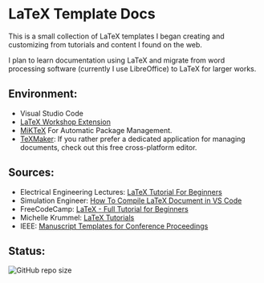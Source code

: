 # LaTeX Template Docs

This is a small collection of LaTeX templates I began creating and customizing from tutorials and content I found on the web.

I plan to learn documentation using LaTeX and migrate from word processing software (currently I use LibreOffice) to LaTeX for larger works.

## Environment:

 - Visual Studio Code
 - [LaTeX Workshop Extension](https://marketplace.visualstudio.com/items?itemName=James-Yu.latex-workshop)
 - [MiKTeX](https://miktex.org/download) For Automatic Package Management.
 - [TeXMaker](https://www.xm1math.net/texmaker/download.html): If you rather prefer a dedicated application for managing documents, check out this free cross-platform editor.

## Sources:

 - Electrical Engineering Lectures: [LaTeX Tutorial For Beginners](https://www.youtube.com/watch?v=uVM2FcwPCgk)
 - Simulation Engineer: [How To Compile LaTeX Document in VS Code](https://www.youtube.com/watch?v=QK_yc9qSa2w)
 - FreeCodeCamp: [LaTeX - Full Tutorial for Beginners](https://www.youtube.com/watch?v=ydOTMQC7np0)
 - Michelle Krummel: [LaTeX Tutorials](https://www.michellekrummel.com/tutorials)
 - IEEE: [Manuscript Templates for Conference Proceedings](https://www.ieee.org/conferences/publishing/templates.html)

## Status:

![GitHub repo size](https://img.shields.io/github/repo-size/ADolbyB/latex-template-docs?label=Repo%20Size&logo=Github)